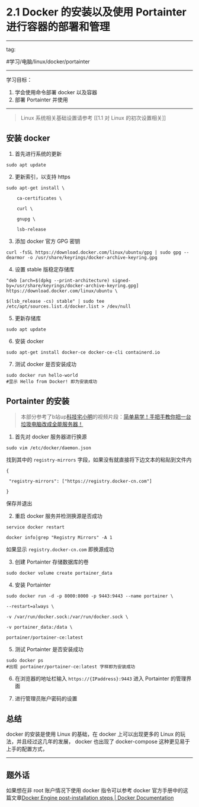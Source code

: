 # 2.1 Docker 的安装以及使用 Portainter 进行容器的部署和管理

---
tag:

#学习/电脑/linux/docker/portainter 

---
学习目标：

1. 学会使用命令部署 docker 以及容器
2. 部署 Portainter 并使用

---

>Linux 系统相关基础设置请参考 [[1.1 对 Linux 的初次设置相关]]

## 安装 docker

1. 首先进行系统的更新
```shell
sudo apt update
```

2. 更新索引，以支持 https
```shell
sudo apt-get install \

    ca-certificates \

    curl \

    gnupg \

    lsb-release
```

3. 添加 docker 官方 GPG 密钥
```shell
curl -fsSL https://download.docker.com/linux/ubuntu/gpg | sudo gpg --dearmor -o /usr/share/keyrings/docker-archive-keyring.gpg
```

4. 设置 stable 版稳定存储库
```shell 
"deb [arch=$(dpkg --print-architecture) signed-by=/usr/share/keyrings/docker-archive-keyring.gpg] https://download.docker.com/linux/ubuntu \

$(lsb_release -cs) stable" | sudo tee /etc/apt/sources.list.d/docker.list > /dev/null
```

5. 更新存储库
```shell 
sudo apt update
```

6. 安装 docker
```shell
sudo apt-get install docker-ce docker-ce-cli containerd.io
```

7. 测试 docker 是否安装成功
```shell
sudo docker run hello-world
#显示 Hello from Docker! 即为安装成功
```

## Portainter 的安装

>本部分参考了b站up[科技宅小明]([科技宅小明的个人空间_哔哩哔哩_bilibili](https://space.bilibili.com/5626102?spm_id_from=333.337.0.0))的视频片段：[简单易学！手把手教你把一台垃圾电脑改成全能服务器！]( https://www.bilibili.com/video/BV1Bh411s765/?share_source=copy_web&vd_source=e4dd786ec48888d158c1a6642f6e8177)

1. 首先对 docker 服务器进行换源
```shell 
sudo vim /etc/docker/daemon.json
```
找到其中的 `registry-mirrors` 字段，如果没有就直接将下边文本的粘贴到文件内
```shell
{

 "registry-mirrors": ["https://registry.docker-cn.com"]

}
```
保存并退出

2. 重启 docker 服务并检测换源是否成功
```shell
service docker restart

docker info|grep "Registry Mirrors" -A 1
```
如果显示 `registry.docker-cn.com` 即换源成功

3. 创建 Portainter 存储数据库的卷
```shell
sudo docker volume create portainer_data
```

4. 安装 Portainter
```shell
sudo docker run -d -p 8000:8000 -p 9443:9443 --name portainer \

--restart=always \

-v /var/run/docker.sock:/var/run/docker.sock \

-v portainer_data:/data \

portainer/portainer-ce:latest
```

5. 测试 Portainter 是否安装成功
```shell
sudo docker ps
#出现 portainer/portainer-ce:latest 字样即为安装成功
```

6. 在浏览器的地址栏输入 `https://{IPaddress}:9443` 进入 Portainter 的管理界面

7. 进行管理员账户密码的设置

## 总结
docker 的安装是使用 Linux 的基础，在 docker 上可以出现更多的 Linux 的玩法，并且经过这几年的发展， docker 也出现了 docker-compose 这种更见易于上手的配置方式，

---
## 题外话
如果想在非 root 账户情况下使用 docker 指令可以参考 docker 官方手册中的这篇文章[Docker Engine post-installation steps | Docker Documentation](https://docs.docker.com/engine/install/linux-postinstall/)

